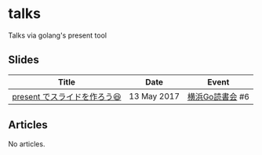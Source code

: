 # talks

Talks via golang's present tool

## Slides

| Title                       | Date        | Event |
| --------------------------- | ----------- | ----- |
| [present でスライドを作ろう😆](https://go-talks.appspot.com/github.com/mikan/talks/intro-to-present.slide) | 13 May 2017 | [横浜Go読書会](https://yokohama-go-reading.connpass.com/) #6 |

## Articles

No articles.
